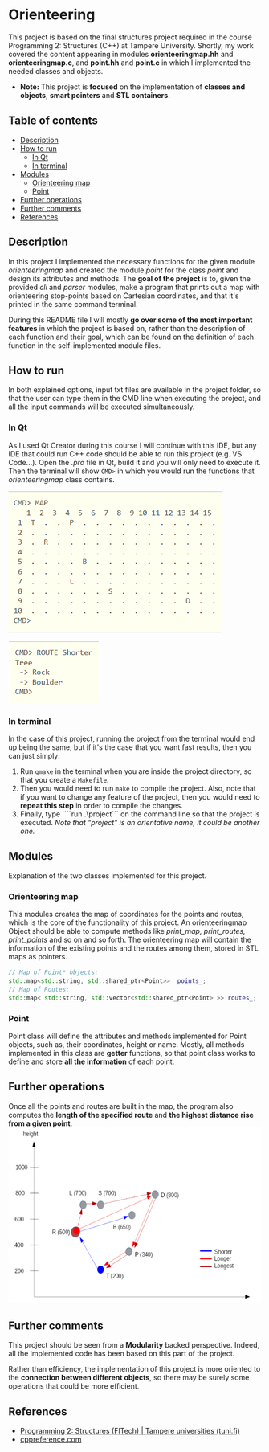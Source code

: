 # Orienteering
This project is based on the final structures project required in the course Programming 2: Structures (C++) at Tampere University. Shortly, my work covered the content appearing in modules **orienteeringmap.hh** and **orienteeringmap.c**, and **point.hh** and **point.c** in which I implemented the needed classes and objects.
  
- **Note:** This project is **focused** on the implementation of **classes and objects**, **smart pointers** and **STL containers**.

## Table of contents
- [Description](https://github.com/robredomikel/finnish-railway-system#description)
- [How to run](https://github.com/robredomikel/finnish-railway-system#how-to-run)
	- [In Qt](https://github.com/robredomikel/finnish-railway-system#in-qt)
	- [In terminal](https://github.com/robredomikel/finnish-railway-system#in-terminal)
- [Modules](https://github.com/robredomikel/finnish-railway-system#main-features)
	- [Orienteering map](https://github.com/robredomikel/finnish-railway-system#orienteering-map)
	- [Point](https://github.com/robredomikel/finnish-railway-system#point)
- [Further operations](https://github.com/robredomikel/finnish-railway-system#further-operations) 
- [Further comments](https://github.com/robredomikel/finnish-railway-system#further-comments)
- [References](https://github.com/robredomikel/finnish-railway-system#references)

## Description
In this project I implemented the necessary functions for the given module _orienteeringmap_ and created the module _point_ for the class _point_ and design its attributes and methods. The **goal of the project** is to, given the provided _cli_ and _parser_ modules, make a program that prints out a map with orienteering stop-points based on Cartesian coordinates, and that it's printed in the same command terminal.

During this  README file I will mostly **go over some of the most important features** in which the project is based on, rather than the description of each function and their goal, which can be found on the definition of each function in the self-implemented module files.
## How to run
In both explained options, input txt files are available in the project folder, so that the user can type them in the CMD line when executing the project, and all the input commands will be executed simultaneously.
### In Qt
As I used Qt Creator during this course I will continue with this IDE, but any IDE that could run C++ code should be able to run this project (e.g. VS Code...).
Open the _.pro_ file in Qt, build it and you will only need to execute it. Then the terminal will show ```CMD>``` in which you would run the functions that _orienteeringmap_ class contains.

![maps](https://github.com/robredomikel/orienteering/blob/main/screenshots/map.PNG)

![route function](https://github.com/robredomikel/orienteering/blob/main/screenshots/route.PNG)

### In terminal
In the case of this project, running the project from the terminal would end up being the same, but if it's the case that you want fast results, then you can just simply:
1. Run ```qmake``` in the terminal when you are inside the project directory, so that you create a ```Makefile```.
2. Then you would need to run ```make``` to compile the project. Also, note that if you want to change any feature of the project, then you would need to **repeat this step** in order to compile the changes.
3. Finally, type ````run .\project``` on the command line so that the project is executed. _Note that "project" is an orientative name, it could be another one._
## Modules
Explanation of the two classes implemented for this project.
### Orienteering map
This modules creates the map of coordinates for the points and routes, which is the core of the functionality of this project. An orienteeringmap Object should be able to compute methods like _print_map, print_routes, print_points_ and so on and so forth.
The orienteering map will contain the information of the existing points and the routes among them, stored in STL maps as pointers.
```cpp
// Map of Point* objects:
std::map<std::string, std::shared_ptr<Point>>  points_;
// Map of Routes:
std::map< std::string, std::vector<std::shared_ptr<Point> >> routes_;
```
### Point
Point class will define the attributes and methods implemented for Point objects, such as, their coordinates, height or name. Mostly, all methods implemented in this class are __getter__ functions, so that point class works to define and store __all the information__ of each point.
## Further operations
Once all the points and routes are built in the map, the program also computes the **length of the specified route** and **the highest distance rise from a given point**.
![orienteering](https://github.com/robredomikel/orienteering/blob/main/screenshots/rise.PNG)

## Further comments
This project should be seen from a **Modularity** backed perspective. Indeed, all the implemented code has been based on this part of the project.

Rather than efficiency, the implementation of this project is more oriented to the **connection between different objects**, so there may be surely some operations that could be more efficient. 

## References
- [Programming 2: Structures (FITech) | Tampere universities (tuni.fi)](https://www.tuni.fi/en/study-with-us/programming-2-structures-fitech)
- [cppreference.com](https://en.cppreference.com/w/)
